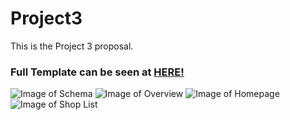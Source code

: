 # Project3

This is the Project 3 proposal.

### Full Template can be seen at [HERE!](https://xd.adobe.com/view/6e2eda93-7ea2-4cba-b063-edd797b84480-3b7d/?fullscreen)

![Image of Schema](https://i.imgur.com/Nn92kCU.png)
![Image of Overview](https://i.imgur.com/m0fUbuE.png)
![Image of Homepage](https://i.imgur.com/V6yL1RA.png)
![Image of Shop List](https://i.imgur.com/ZfZfQDz.png)
